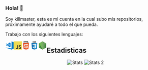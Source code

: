 ### Hola! 👋

Soy killmaster, esta es mi cuenta en la cual subo mis repositorios, próximamente ayudaré a todo el que pueda.

Trabajo con los siguientes lenguajes:

<img align="left" alt="Visual Studio Code" width="26px" src="https://raw.githubusercontent.com/github/explore/80688e429a7d4ef2fca1e82350fe8e3517d3494d/topics/visual-studio-code/visual-studio-code.png" style="max-width:100%;"> <img align="left" alt="JavaScript" width="26px" src="https://raw.githubusercontent.com/github/explore/80688e429a7d4ef2fca1e82350fe8e3517d3494d/topics/javascript/javascript.png" style="max-width:100%;"> <img align="left" alt="HTML5" width="26px" src="https://raw.githubusercontent.com/github/explore/80688e429a7d4ef2fca1e82350fe8e3517d3494d/topics/html/html.png" style="max-width:100%;"> <img align="left" alt="CSS3" width="26px" src="https://raw.githubusercontent.com/github/explore/80688e429a7d4ef2fca1e82350fe8e3517d3494d/topics/css/css.png" style="max-width:100%;"> <img align="left" alt="Node.js" width="26px" src="https://raw.githubusercontent.com/github/explore/80688e429a7d4ef2fca1e82350fe8e3517d3494d/topics/nodejs/nodejs.png" style="max-width:100%;">    
   
   
   
## Estadisticas
  <div class="offset-md-4" align="center" style="margin:10px;">
    <img height="250" width="500" src="https://github-readme-stats.vercel.app/api?username=killmasterMC&show_icons=true&theme=algolia" alt="Stats"> 
    <a><img height="250" width="240" src="https://github-readme-stats.vercel.app/api/top-langs/?username=killmasterMC&langs_count=8&theme=algolia" alt="Stats 2"</a>
  </div>
